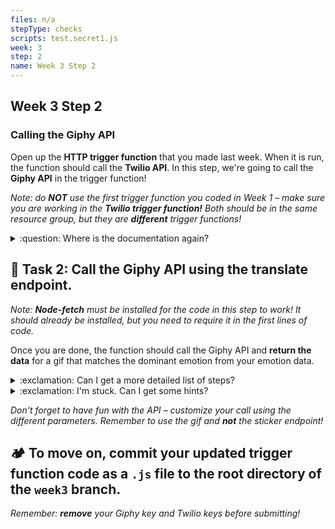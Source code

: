 ```yaml
---
files: n/a
stepType: checks
scripts: test.secret1.js
week: 3
step: 2
name: Week 3 Step 2
---
```


## Week 3 Step 2

### Calling the Giphy API

Open up the **HTTP trigger function** that you made last week. When it is run, the function should call the **Twilio API**. In this step, we're going to call the **Giphy API** in the trigger function!

*Note: do **NOT** use the first trigger function you coded in Week 1 – make sure you are working in the **Twilio trigger function!** Both should be in the same resource group, but they are **different** trigger functions!*

<details>
<summary>:question: Where is the documentation again?</summary>
  </br>
The documentation is here: https://developers.giphy.com/docs/api/endpoint#translate. This link has everything you need to call the **Giphy API.**
  <br><br/>
</details>

## **:pencil: Task 2: Call the Giphy API using the translate endpoint.**

_Note: **Node-fetch** must be installed for the code in this step to work! It should already be installed, but you need to require it in the first lines of code._

Once you are done, the function should call the Giphy API and **return the data** for a gif that matches the dominant emotion from your emotion data.

<details>
<summary>:exclamation: Can I get a more detailed list of steps?</summary>
  </br>
  
1. In the **async function**, create a new constant that will recieve the dominant emotion from your emotion data (i.e. angry, happy). This dominant emotion should be determined before you call on the trigger function.
2. Using **node-fetch**, call the Giphy **translate endpoint** from the documentation.
3. Run the constant through the **string** parameter in the endpoint (look as the documentation if this sounds confusing). Add your **Giphy API key**, and set the number of returned gifs to 1 by adding `&limit=1` to the endpoint.
4. Declare another constant that formats the results of the API call in **json** format.
5. Make this second constant the **output** of the function in `context.res`.

  <br><br/>
  
</details>

<details>
<summary>:exclamation: I'm stuck. Can I get some hints?</summary>
  </br>
  
Fill in the gaps:
  
```
module.exports = async function (context, req) {
    context.log(‘JavaScript HTTP trigger function processed a request.‘);
    const phone = (req.query.phone || (req.body && req.body.phone));
    
    const emotion = (FILL_THIS_IN);
    
    const apiResult = await fetch (“ENDPOINT_GOES_HERE");
    const jsonResult = await ADD_CODE.json();
    
    context.res = {
        // status: 200, /* Defaults to 200 */
        body: jsonResult.data.images.downsized_large.url
    };
 ```

  <br><br/>
  
</details>

_Don't forget to have fun with the API – customize your call using the different parameters. Remember to use the gif and **not** the sticker endpoint!_

## **:camping: To move on, commit your updated trigger function code as a `.js` file to the root directory of the `week3` branch.**

*Remember: **remove** your Giphy key and Twilio keys before submitting!*
